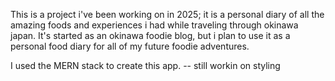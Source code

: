 This is a project i've been working on in 2025; it is a personal diary of all the amazing foods and experiences i had while traveling through okinawa japan. It's started as an okinawa foodie blog, but i plan to use it as a personal food diary for all of my future foodie adventures. 

I used the MERN stack to create this app. -- still workin on styling 

